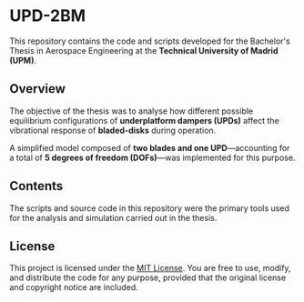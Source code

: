 # UPD-2BM

This repository contains the code and scripts developed for the Bachelor's Thesis in Aerospace Engineering at the **Technical University of Madrid (UPM)**.

## Overview

The objective of the thesis was to analyse how different possible equilibrium configurations of **underplatform dampers (UPDs)** affect the vibrational response of **bladed-disks** during operation.

A simplified model composed of **two blades and one UPD**—accounting for a total of **5 degrees of freedom (DOFs)**—was implemented for this purpose.

## Contents

The scripts and source code in this repository were the primary tools used for the analysis and simulation carried out in the thesis.

## License

This project is licensed under the [MIT License](LICENSE). You are free to use, modify, and distribute the code for any purpose, provided that the original license and copyright 
notice are included.
